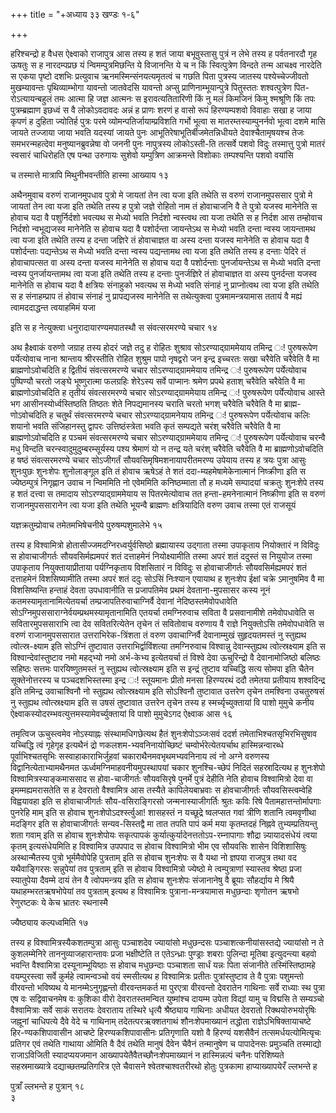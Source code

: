 +++
title = "+अध्याय ३३ खण्डः १-६"

+++

हरिश्चन्द्रो ह वैधस ऐक्ष्वाको राजापुत्र आस तस्य ह शतं जाया बभूवुस्तासु
पुत्रं न लेभे तस्य ह पर्वतनारदौ गृह ऊषतुः स ह नारदम्पप्रछ यं
न्विमम्पुत्रमिछन्ति ये विजानन्ति ये च न किं
स्वित्पुत्रेण विन्दते तन्म आचक्ष्व नारदेति स
एकया पृष्टो दशभिः प्रत्युवाच ऋनमस्मिन्संनयत्यमृतत्वं च गछति पिता
पुत्रस्य जातस्य पश्येच्चेज्जीवतो मुखम्यावन्तः पृथिव्याम्भोगा
यावन्तो जातवेदसि यावन्तो अप्सु प्राणिनाम्भूयान्पुत्रे पितुस्ततः
शश्वत्पुत्रेण पित-रोऽत्यायन्बहुलं तमः आत्मा हि जज्ञ आत्मनः स
इरावत्यतितारिणी किं नु मलं किमजिनं किमु श्मश्रूणि
किं तपः पुत्रम्ब्रह्माण इछध्वं स वै लोकोऽवदावदः अन्नं ह प्राणः
शरणं ह वासो रूपं हिरण्यम्पशवो विवाहाः सखा ह जाया कृपणं ह दुहिता
ज्योतिर्ह पुत्रः परमे व्योमन्पतिर्जायाम्प्रविशति गर्भो भूत्वा स
मातरम्तस्याम्पुनर्नवो भूत्वा दशमे मासि जायते तज्जाया जाया
भवति यदस्यां जायते पुनः आभूतिरेषाभूतिर्बीजमेतन्निधीयते
देवाश्चैतामृषयश्च तेजः समभरन्महत्देवा
मनुष्यानब्रुवन्नेषा वो जननी पुनः नापुत्रस्य लोकोऽस्ती-ति तत्सर्वे
पशवो विदुः तस्मात्तु पुत्रो मातरं स्वसारं चाधिरोहति एष पन्था उरुगायः
सुशेवो यम्पुत्रिण आक्रमन्ते विशोकाः तम्पश्यन्ति पशवो वयांसि 

च तस्मात्ते मात्रापि मिथुनीभवन्तीति हास्मा आख्याय १३

 

अथैनमुवाच वरुणं राजानमुपधाव पुत्रो मे जायतां तेन त्वा यजा इति तथेति स
वरुणं राजानमुपससार पुत्रो मे जायतां तेन त्वा यजा इति तथेति तस्य ह
पुत्रो जज्ञे रोहितो नाम तं होवाचाजनि वै ते पुत्रो यजस्व मानेनेति स
होवाच यदा वै पशुर्निर्दशो भवत्यथ स मेध्यो भवति निर्दशो न्वस्त्वथ
त्वा यजा तथेति स ह निर्दश आस तम्होवाच निर्दशो न्वभूद्यजस्व मानेनेति स
होवाच यदा वै पशोर्दन्ता जायन्तेऽथ स मेध्यो भवति दन्ता न्वस्य
जायन्तामथ त्वा यजा इति तथेति तस्य ह दन्ता जज्ञिरे तं
होवाचाज्ञत वा अस्य दन्ता यजस्व मानेनेति स होवाच यदा वै
पशोर्दन्ताः पद्यन्तेऽथ स मेध्यो भवति दन्ता न्वस्य पद्यन्तामथ त्वा
यजा इति तथेति तस्य ह दन्ताः पेदिरे तं होवाचापत्सत वा अस्य दन्ता
यजस्व मानेनेति स होवाच यदा वै पशोर्दन्ताः पुनर्जायन्तेऽथ स मेध्यो
भवति दन्ता न्वस्य पुनर्जायन्तामथ त्वा यजा इति तथेति तस्य ह दन्ताः
पुनर्जज्ञिरे तं होवाचाज्ञत वा अस्य पुनर्दन्ता यजस्व मानेनेति स
होवाच यदा वै क्षत्रियः संनाहुको भवत्यथ स मेध्यो भवति संनाहं नु
प्राप्नोत्वथ त्वा यजा इति तथेति स ह संनाहम्प्राप तं
होवाच संनाहं नु प्रापद्यजस्व मानेनेति स तथेत्युक्त्वा
पुत्रमामन्त्रयामास ततायं वै मह्यं
त्वामददाद्धन्त त्वयाहमिमं यजा 

इति स ह नेत्युक्त्वा धनुरादायारण्यमपातस्थौ स संवत्सरमरण्ये चचार १४

 

अथ हैक्ष्वाकं वरुणो जग्राह तस्य होदरं जज्ञे तदु ह रोहितः शुश्राव
सोऽरण्याद्ग्राममेयाय तमिन्द्र ः\! पुरुषरूपेण
पर्येत्योवाच नाना श्रान्ताय श्रीरस्तीति रोहित
शुश्रुम पापो नृषद्वरो जन इन्द्र इच्चरतः सखा चरैवेति चरैवेति वै मा
ब्राह्मणोऽवोचदिति ह द्वितीयं संवत्सरमरण्ये चचार सोऽरण्याद्ग्राममेयाय
तमिन्द्र ः\! पुरुषरूपेण पर्येत्योवाच पुष्पिण्यौ चरतो जङ्घे
भूष्णुरात्मा फलग्रहिः शेरेऽस्य सर्वे पाप्मानः श्रमेण
प्रपथे हताश् चरैवेति चरैवेति वै मा ब्राह्मणोऽवोचदिति ह तृतीयं
संवत्सरमरण्ये चचार सोऽरण्याद्ग्राममेयाय तमिन्द्र
ः\! पुरुषरूपेण पर्येत्योवाच आस्ते भग आसीनस्योर्ध्वस्तिष्ठति तिष्ठतः
शेते निपद्यमानस्य चराति चरतो भगश् चरैवेति चरैवेति वै मा
ब्राह्म-णोऽवोचदिति ह चतुर्थं संवत्सरमरण्ये चचार
सोऽरण्याद्ग्रामनेयाय तमिन्द्र ः\! पुरुषरूपेण पर्येत्योवाच कलिः
शयानो भवति संजिहानस्तु द्वापरः उत्तिष्ठंस्त्रेता भवति कृतं सम्पद्यते
चरंश् चरैवेति चरैवेति वै मा ब्राह्मणोऽवोचदिति ह पञ्चमं
संवत्सरमरण्ये चचार सोऽरण्याद्ग्राममेयाय तमिन्द्र ः\!
पुरुषरूपेण पर्येत्योवाच चरन्वै मधु विन्दति चरन्स्वादुमुदुम्बरम्सूर्यस्य
पश्य श्रेमाणं यो न तन्द्र यते चरंश् चरैवेति चरैवेति वै मा
ब्राह्मणोऽवोचदिति ह षष्ठं संवत्सरमरण्ये चचार
सोऽजीगर्तं सौयवसिमृषिमशनायापरीतमरण्य उपेयाय तस्य ह त्रयः पुत्रा आसुः
शुनःपुछः शुनःशेपः शुनोलाङ्गूल इति तं होवाच ऋषेऽहं ते शतं
ददा-म्यहमेषामेकेनात्मानं निष्क्रीणा इति स
ज्येष्ठम्पुत्रं निगृह्णान उवाच न न्विममिति नो एवेममिति कनिष्ठम्माता तौ
ह मध्यमे सम्पादयां चक्रतुः शुनःशेपे तस्य ह शतं दत्त्वा स तमादाय
सोऽरण्याद्ग्राममेयाय स पितरमेत्योवाच तत
हन्ता-हमनेनात्मानं निष्क्रीणा इति स वरुणं
राजानमुपससारानेन त्वा यजा इति तथेति भूयन्वै ब्राह्मणः
क्षत्रियादिति वरुण उवाच तस्मा एतं राजसूयं 

यज्ञक्रतुम्प्रोवाच तमेतमभिषेचनीये पुरुषम्पशुमालेभे १५

 

तस्य ह विश्वामित्रो होतासीज्जमदग्निरध्वर्युर्वसिष्ठो ब्रह्मायास्य
उद्गाता तस्मा उपाकृताय नियोक्तारं न विविदुः स
होवाचाजीगर्तः सौयवसिर्मह्यमपरं शतं दत्ताहमेनं
नियोक्ष्यामीति तस्मा अपरं शतं ददुस्तं स नियुयोज तस्मा उपाकृताय
नियुक्तायाप्रीताया पर्यग्निकृताय विशसितारं न विविदुः स
होवाचाजीगर्तः सौयवसिर्मह्यमपरं शतं दत्ताहमेनं विशसिष्यामीति तस्मा
अपरं शतं ददुः सोऽसिं निःश्यान एयायाथ ह शुनःशेप ईक्षां चक्रे
ऽमानुषमिव वै मा विशसिष्यन्ति हन्ताहं देवता उपधावानीति स
प्रजापतिमेव प्रथमं देवताना-मुपसासर कस्य नूनं
कतमस्यामृतानामित्येतयर्चा
तम्प्रजापतिरुवाचाग्निर्वै देवानां नेदिष्ठस्तमेवोपधावेति
सोऽग्निमुपससाराग्नेर्वयम्प्रथमस्यामृतानामिति
एतयर्चा तमग्निरुवाच सविता वै प्रसवानामीशे तमेवोपधावेति स
सवितारमुपससाराभि त्वा देव सवितरित्येतेन तृचेन तं सवितोवाच वरुणाय
वै राज्ञे नियुक्तोऽसि तमेवोपधावेति स वरुणं राजानमुपससारात
उत्तराभिरेक-त्रिंशता तं वरुण उवाचाग्निर्वै
देवानाम्मुखं सुहृदयतमस्तं नु स्तुह्यथ त्वोत्स्र-क्ष्याम इति सोऽग्निं
तुष्टावात उत्तराभिर्द्वाविंशत्या तमग्निरुवाच विश्वान्नु देवान्स्तुह्यथ
त्वोत्स्रक्ष्याम इति स विश्वान्देवांस्तुष्टाव नमो महद्भ्यो नमो
अर्भ-केभ्य इत्येतयर्चा तं विश्वे देवा ऊचुरिन्द्रो वै
देवानामोजिष्ठो बलिष्ठः सहिष्ठः सत्तमः
पारयिष्णुतमस्तं नु स्तुह्यथ
त्वोत्स्रक्ष्याम इति स इन्द्रं तुष्टाव
यच्चिद्धि सत्य सोमपा इति चैतेन सूक्तेनोत्तरस्य च पञ्चदशभिस्तस्मा
इन्द्र ः\! स्तूयमानः प्रीतो मनसा हिरण्यरथं ददौ तमेतया प्रतीयाय
शश्वदिन्द्र इति तमिन्द्र उवाचाश्विनौ नो स्तुह्यथ
त्वोत्स्रक्ष्याम इति सोऽश्विनौ तुष्टावात उत्तरेण तृचेन तमश्विना
उचतुरुषसं नु स्तुह्यथ त्वोत्स्रक्ष्याम इति स उषसं तुष्टावात उत्तरेन
तृचेन तस्य ह स्मर्च्यृच्युक्तायां वि पाशो मुमुचे कनीय
ऐक्ष्वाकस्योदरम्भवत्युत्तमस्यामेवर्च्युक्तायां वि पाशो मुमुचेऽगद ऐक्ष्वाक आस १६

 

तमृत्विज ऊचुस्त्वमेव नोऽस्याह्नः संस्थामधिगछेत्यथ हैतं शुनःशेपोऽञ्जःसवं
ददर्श तमेताभिश्चतसृभिरभिसुषाव यच्चिद्धि त्वं गृहेगृह इत्यथैनं द्रो
णकलशम-भ्यवनिनायोच्छिष्टं चम्वोर्भरेत्येतयर्चाथ
हास्मिन्नन्वारब्धे पूर्वाभिश्चतसृभिः
सस्वाहाकाराभिर्जुहवां चकाराथैनमवभृथमभ्यवनिनाय त्वं नो अग्ने वरुणस्य
विद्वानित्येताभ्यामथैनमत ऊर्ध्वमग्निमाहवनीयमुपस्थापयां चकार
शुनश्चि-च्छेपं निदितं सहस्रादित्यथ ह शुनःशेपो
विश्वामित्रस्याङ्कमाससाद स
होवा-चाजीगर्तः सौयवसिरृषे पुनर्मे पुत्रं देहीति नेति होवाच
विश्वामित्रो देवा वा इमम्मह्यमरासतेति स ह देवरातो
वैश्वामित्र आस तस्यैते कापिलेयबाभ्रवाः स
होवचाजीगर्तः सौयवसिस्त्वम्वेहि विह्वयावहा इति स
होवाचाजीगर्तः सौय-वसिराङ्गिरसो जन्मनास्याजीगर्तिः श्रुतः कविः
रिषे पैतामहात्तन्तोर्मापगाः पुनरेहि माम् इति स होवाच
शुनःशेपोऽदर्श्स्त्वुआ\! शासहस्तं न
यच्छूद्रे ष्वलप्सत गवां त्रीणि शतानि त्वमवृणीथा मदङ्गिर इति स
होवाचाजीगर्तः सन्यव-सिस्तद्वै मा तात तपति पापं कर्म मया
कृतम्तदहं निह्नवे तुभ्यम्प्रतियन्तु शता गवाम् इति स होवाच
शुनःशेपोयः सकृत्पापकं
कुर्यात्कुर्यादेनत्ततोऽप-रम्नापागाः
शौद्रा न्न्यायादसंधेयं त्वया कृतम् इत्यसंधेयमिति ह विश्वामित्र उपपपाद स
होवाच विश्वामित्रो भीम एव सौयवसिः शासेन विशिशासिषुः अस्थान्मैतस्य
पुत्रो भूर्ममैवोपेहि पुत्रताम् इति स होवाच शुनःशेपः स वै यथा
नो ज्ञपया राजपुत्र तथा वद यथैवाङ्गिरसः सन्नुपेयां तव पुत्रताम् इति स
होवाच विश्वामित्रो ज्येष्ठो मे त्वम्पुत्राणां स्यास्तव श्रेष्ठा प्रजा
स्यातुपेया दैवम्मे दायं तेन वै त्वोपमन्त्रय इति स होवाच शुनःशेपः
संजानानेषु वै ब्रूयाः सौहर्द्याय मे श्रियै यथाहम्भरतऋषभोपेयां तव
पुत्रताम् इत्यथ ह विश्वामित्रः पुत्राना-मन्त्रयामास मधुछन्दाः
शृणोतन ऋषभो रेणुरष्टकः ये केच भ्रातरः स्थनास्मै 

ज्यैष्ठ्याय कल्पध्वमिति १७

 

तस्य ह विश्वामित्रस्यैकशतम्पुत्रा आसुः पञ्चाशदेव ज्यायांसो मधुछन्दसः
पञ्चाशत्कनीयांसस्तद्ये ज्यायांसो न ते कुशलम्मेनिरे
ताननुव्याजहारान्तावः प्रजा भक्षीष्टेति त
एतेऽन्ध्राः पुण्ड्राः शबराः पुलिन्दा मूतिबा इत्युदन्त्या बहवो
भवन्ति वैश्वामित्रा दस्यूनाम्भूयिष्ठाः स होवाच मधुछन्दाः पञ्चाशता
सार्धं यन्नः पिता संजानीते तस्मिंस्तिष्ठामहे वयम्पुरस्त्वा सर्वे
कुर्महे त्वामन्वञ्चो वयं स्मसीत्यथ ह विश्वामित्रः प्रतीतः
पुत्रांस्तुष्टाव ते वै पुत्राः पशुमन्तो वीरवन्तो भविष्यथ ये
मानम्मेऽनुगृह्णन्तो वीरवन्तमकर्त मा पुरएत्रा वीरवन्तो
देवरातेन गाथिनाः सर्वे राध्याः स्थ पुत्रा एष वः सद्विवाचनमेष
वः कुशिका वीरो देवरातस्तमन्वित युष्मांश्च दायम्म उपेता विद्यां यामु
च विद्मसि ते सम्यञ्चो वैश्वामित्राः सर्वे साकं सरातयः देवराताय तस्थिरे
धृत्यै श्रैष्ठ्याय गाथिनाः अधीयत देवरातो रिक्थयोरुभयोरृषिः जह्नूनां
चाधिपत्ये दैवे वेदे च गाथिनाम् तदेतत्परऋक्शतगाथं
शौनःशेपमाख्यानं तद्धोता
राज्ञेऽभिषिक्तायाचष्टे
हिर-ण्यकशिपावासीन आचष्टे हिरण्यकशिपावासीनः प्रतिगृणाति यशो
वै हिरण्यं यशसैवैनं तत्समर्धयत्योमित्यृचः प्रतिगर एवं तथेति गाथाया ओमिति
वै दैवं तथेति मानुषं दैवेन चैवैनं तन्मानुषेण च पापादेनसः प्रमुञ्चति
तस्माद्यो राजाऽविजिती स्यादप्ययजमान
आख्यापयेतैवैतच्छौनःशेपमाख्यानं
न हास्मिन्नल्पं चनैनः परिशिष्यते सहस्रमाख्यात्रे दद्याच्छतम्प्रतिगरित्र
एते चैवासने श्वेतश्चाश्वतरीरथो होतुः पुत्रकामा हाप्याख्यापयेरँ
ल्लभन्ते ह 

पुत्राँ ल्लभन्ते ह पुत्रान् १८   
३